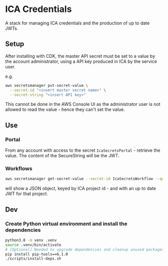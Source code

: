 # ICA Credentials

A stack for managing ICA credentials and the production of up to date JWTs.

## Setup

After installing with CDK, the master API secret must be set to a value by the account
administrator, using a API key produced in ICA by the service user.

e.g.

```bash
aws secretsmanager put-secret-value \
  --secret-id "<insert master secret name>" \
  --secret-string "<insert API key>"
```

This cannot be done in the AWS Console UI as the administrator user is not allowed to read the
value - hence they can't set the value.

## Use

### Portal

From any account with access to the secret `IcaSecretsPortal` - retrieve the value. The
content of the SecureString will be the JWT.

### Workflows

```bash
aws secretsmanager get-secret-value --secret-id IcaSecretsWorkflow --query 'SecretString' --output text | jq
```

will show a JSON object, keyed by ICA project id - and with an up to date JWT for
that project.


## Dev

### Create Python virtual environment and install the dependencies

```bash
python3.8 -m venv .venv
source .venv/bin/activate
# [Optional] Needed to upgrade dependencies and cleanup unused packages
pip install pip-tools==6.1.0
./scripts/install-deps.sh
```

